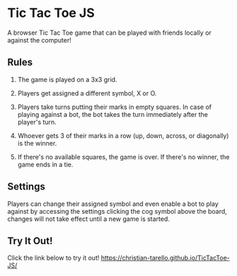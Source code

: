 Tic Tac Toe JS
========

A browser Tic Tac Toe game that can be played with friends locally or against the computer! 

Rules
------------

1. The game is played on a 3x3 grid.

2. Players get assigned a different symbol, X or O. 

3. Players take turns putting their marks in empty squares. In case of playing against a bot, the bot takes the turn immediately after the player's turn.

4. Whoever gets 3 of their marks in a row (up, down, across, or diagonally) is the winner.

4. If there's no available squares, the game is over. If there's no winner, the game ends in a tie.

Settings
------------

Players can change their assigned symbol and even enable a bot to play against by accessing the settings clicking the cog symbol above the board, changes will not take effect until a new game is started.

Try It Out!
------------

Click the link below to try it out!
https://christian-tarello.github.io/TicTacToe-JS/